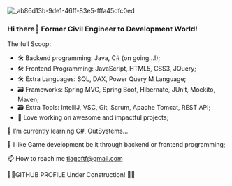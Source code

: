 
![_ab86d13b-9de1-46ff-83e5-fffa45dfc0ed](https://github.com/tiagoftf-pt/tiagoftf-pt/assets/157635738/038d54ce-6569-449b-ba01-8b983940e9a3)

### Hi there👋 Former Civil Engineer to Development World!




<!--**tiagoftf-pt/tiagoftf-pt** is a ✨ _special_ ✨ repository because its `README.md` (this file) appears on your GitHub profile.

Here are some ideas to get you started:

- 🔭 I’m currently working on ...

- 👯 I’m looking to collaborate on ...
- 🤔 I’m looking for help with ...
- 💬 Ask me about ...
- 📫 How to reach me: ...
- 😄 Pronouns: ...
- ⚡ Fun fact: ...
-->

The full Scoop:
  - 🛠️ Backend programming: Java, C# (on going...!);
  - 🛠️ Frontend Programming: JavaScript, HTML5, CSS3, JQuery;
  - 🛠️ Extra Languages: SQL, DAX, Power Query M Language;
  - 🗃️ Frameworks: Spring MVC, Spring Boot, Hibernate, JUnit, Mockito, Maven;
  - 🗃️ Extra Tools: IntelliJ, VSC, Git, Scrum, Apache Tomcat, REST API;
  - 💞️ Love working on awesome and impactful projects;

🌱 I’m currently learning C#, OutSystems...

👀 I like Game development be it through backend or frontend programming;

📫 How to reach me tiagoftf@gmail.com

:construction::construction:GITHUB PROFILE Under Construction! :construction::construction:

<!--👨‍💻 Some of my projects are available at https://github.com/RubenAlmeidaSantos/Portfolio-->
<!--![Tiago's GitHub stats](https://github-readme-stats.vercel.app/api?username=tiagoftf-pt&show_icons=true&theme=transparent)-->

